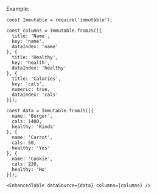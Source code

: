 Example:

    const Immutable = require('immutable');

    const columns = Immutable.fromJS([{
      title: 'Name',
      key: 'name',
      dataIndex: 'name'
    }, {
      title: 'Healthy',
      key: 'health',
      dataIndex: 'healthy'
    }, {
      title: 'Calories',
      key: 'cals',
      numeric: true,
      dataIndex: 'cals' 
    }]);

    const data = Immutable.fromJS([{
      name: 'Burger',
      cals: 1400,
      healthy: 'Kinda'
    }, {
      name: 'Carrot',
      cals: 50,
      healthy: 'Yes'
    }, {
      name: 'Cookie',
      cals: 220,
      healthy: 'No'
    }]);

    <EnhancedTable dataSource={data} columns={columns} />
